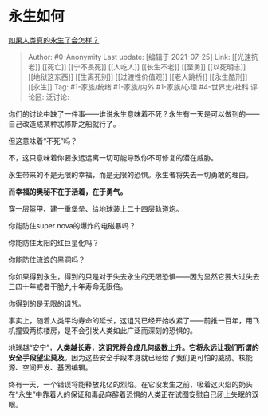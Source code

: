 # 永生如何
[如果人类真的永生了会怎样？](https://www.zhihu.com/question/27037978/answer/550621181)

> Author: #0-Anonymity
> Last update: [编辑于 2021-07-25]
> Link: [[光速抗老]] [[死亡]] [[宁不畏死]] [[人吃人]] [[长生不老]] [[至勇]] [[以死明志]] [[地狱这东西]] [[生离死别]] [[过渡性价值观]] [[老人跳桥]] [[永生酷刑]] [[永生]]
> Tag: #1-家族/统绪 #1-家族/内外 #1-家族/心理 #4-世界史/社科
> 评论区:
> 泛讨论:

你们的讨论中缺了一件事——谁说永生意味着不死？永生有一天是可以做到的——自己改造成某种忒修斯之船就行了。

但这意味着“不死”吗？

不，这只意味着你要永远远离一切可能导致你不可修复的潜在威胁。

永生带来的不是无限的幸福，而是无限的恐惧。永生者将失去一切勇敢的理由。

而**幸福的奥秘不在于活着，在于勇气。**

穿一层盔甲、建一重堡垒、给地球装上二十四层轨道炮。

你能防住super nova的爆炸的电磁暴吗？

你能防住太阳的红巨星化吗？

你能防住流浪的黑洞吗？

你如果得到永生，得到的只是对于失去永生的无限恐惧——因为显然它要大过失去三四十年或者干脆九十年寿命无限倍。

你得到的是无限的诅咒。

事实上，随着人类平均寿命的延长，这诅咒已经开始收紧了——前推一百年，用飞机撞毁两栋楼房，是不会引发人类如此广泛而深刻的恐惧的。

地球越“安宁”，**人类越长寿，这诅咒将会成几何级数上升。它将永远让我们所谓的安全手段望尘莫及**。因为这些安全手段本身就已经给了我们更可怕的威胁。核能源、空间开发、基因编辑。

终有一天，一个错误将能释放兆亿的烈焰。在它没发生之前，吸着这火焰的奶头在“永生”中靠着人的保证和毒品麻醉着恐惧的人类正在试图安慰自己闭上失眠的双眼。
